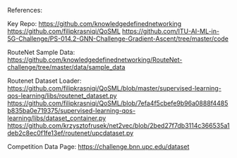 References:

Key Repo:
https://github.com/knowledgedefinednetworking
https://github.com/filipkrasniqi/QoSML
https://github.com/ITU-AI-ML-in-5G-Challenge/PS-014.2-GNN-Challenge-Gradient-Ascent/tree/master/code


RouteNet Sample Data:
https://github.com/knowledgedefinednetworking/RouteNet-challenge/tree/master/data/sample_data

Routenet Dataset Loader:
https://github.com/filipkrasniqi/QoSML/blob/master/supervised-learning-qos-learning/libs/routenet_dataset.py
https://github.com/filipkrasniqi/QoSML/blob/7efa4f5cbefe9b96a0888f4485b835ba0e719375/supervised-learning-qos-learning/libs/dataset_container.py
https://github.com/krzysztofrusek/net2vec/blob/2bed27f7db3114c366535a1deb2c8ec0f1fe13ef/routenet/upcdataset.py

Competition Data Page:
https://challenge.bnn.upc.edu/dataset
